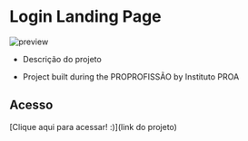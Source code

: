 # Login Landing Page

 ![preview](./.github/preview.png)
 
 - Descrição do projeto 

 - Project built during the PROPROFISSÃO by Instituto PROA

## Acesso
 [Clique aqui para acessar! :)](link do projeto)
